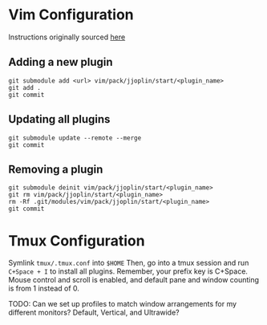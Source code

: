 # Vim Configuration

Instructions originally sourced [here](https://shapeshed.com/vim-packages/)

## Adding a new plugin
```
git submodule add <url> vim/pack/jjoplin/start/<plugin_name>
git add .
git commit
```

## Updating all plugins
```
git submodule update --remote --merge
git commit
```

## Removing a plugin
```
git submodule deinit vim/pack/jjoplin/start/<plugin_name>
git rm vim/pack/jjoplin/start/<plugin_name>
rm -Rf .git/modules/vim/pack/jjoplin/start/<plugin_name>
git commit
```

# Tmux Configuration
Symlink `tmux/.tmux.conf` into `$HOME`
Then, go into a tmux session and run `C+Space + I` to install all plugins. Remember, your prefix key is C+Space.
Mouse control and scroll is enabled, and default pane and window counting is from 1 instead of 0.

TODO: Can we set up profiles to match window arrangements for my different monitors? Default, Vertical, and Ultrawide?
